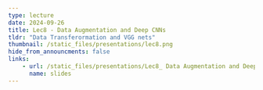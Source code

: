 ```yaml
---
type: lecture
date: 2024-09-26
title: Lec8 - Data Augmentation and Deep CNNs
tldr: "Data Transferormation and VGG nets"
thumbnail: /static_files/presentations/lec8.png
hide_from_announcments: false
links:
    - url: /static_files/presentations/Lec8_ Data Augmentation and Deep CNNs.pdf
      name: slides
---
```

